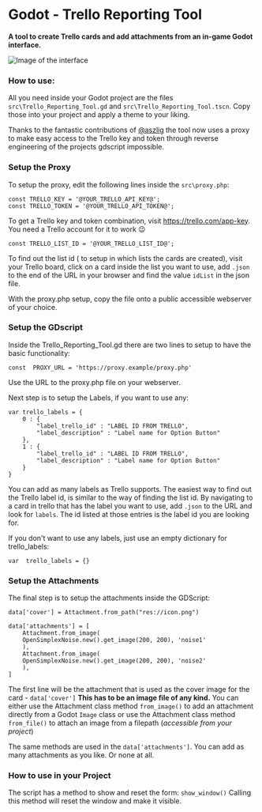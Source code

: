 
# Godot - Trello Reporting Tool
**A tool to create Trello cards and add attachments from an in-game Godot interface.**


![Image of the interface](https://raw.githubusercontent.com/RPicster/Godot-Trello-Reporting-Tool/556f7be7b60ceec762193b35c44bda372d7caf27/icon.png)

### How to use:

All you need inside your Godot project are the files `src\Trello_Reporting_Tool.gd` and `src\Trello_Reporting_Tool.tscn`. Copy those into your project and apply a theme to your liking.

Thanks to the fantastic contributions of [@aszlig](https://github.com/aszlig) the tool now uses a proxy to make easy access to the Trello key and token through reverse engineering of the projects gdscript impossible.

### Setup the Proxy

To setup the proxy, edit the following lines inside the `src\proxy.php`:

    const TRELLO_KEY = '@YOUR_TRELLO_API_KEY@';
    const TRELLO_TOKEN = '@YOUR_TRELLO_API_TOKEN@';

To get a Trello key and token combination, visit https://trello.com/app-key. You need a Trello account for it to work 😉

    const TRELLO_LIST_ID = '@YOUR_TRELLO_LIST_ID@';

To find out the list id ( to setup in which lists the cards are created), visit your Trello board, click on a card inside the list you want to use, add `.json` to the end of the URL in your browser and find the value `idList` in the json file.

With the proxy.php setup, copy the file onto a public accessible webserver of your choice.

### Setup the GDscript
Inside the Trello_Reporting_Tool.gd there are two lines to setup to have the basic functionality:

    const  PROXY_URL = 'https://proxy.example/proxy.php'
Use the URL to the proxy.php file on your webserver.

Next step is to setup the Labels, if you want to use any:

    var trello_labels = {
	    0 : {
		    "label_trello_id" : "LABEL ID FROM TRELLO",
		    "label_description" : "Label name for Option Button"
	    },
	    1 : {
		    "label_trello_id" : "LABEL ID FROM TRELLO",
		    "label_description" : "Label name for Option Button"
	    }
    }

You can add as many labels as Trello supports. The easiest way to find out the Trello label id, is similar to the way of finding the list id. By navigating to a card in trello that has the label you want to use, add `.json` to the URL and look for `labels`. The id listed at those entries is the label id you are looking for.

If you don't want to use any labels, just use an empty dictionary for trello_labels:

    var  trello_labels = {}

### Setup the Attachments

The final step is to setup the attachments inside the GDScript:

    data['cover'] = Attachment.from_path("res://icon.png")
    
    data['attachments'] = [
	    Attachment.from_image(
	    OpenSimplexNoise.new().get_image(200, 200), 'noise1'
	    ),
	    Attachment.from_image(
	    OpenSimplexNoise.new().get_image(200, 200), 'noise2'
	    ),
    ]

The first line will be the attachment that is used as the cover image for the card - `data['cover']`
**This has to be an image file of any kind.**
You can either use the Attachment class method `from_image()` to add an attachment directly from a Godot `Image` class or use the Attachment class method `from_file()` to attach an image from a filepath (*accessible from your project*)

The same methods are used in the `data['attachments']`. You can add as many attachments as you like. Or none at all.

### How to use in your Project

The script has a method to show and reset the form: `show_window()`
Calling this method will reset the window and make it visible.
